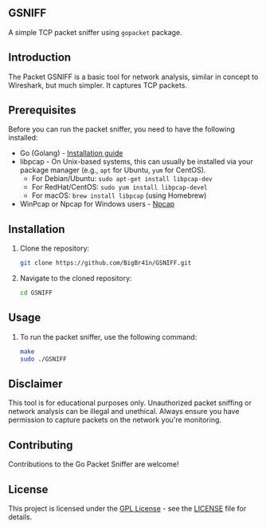 ## GSNIFF

A simple TCP packet sniffer using `gopacket` package.

## Introduction

The Packet GSNIFF is a basic tool for network analysis, similar in concept to Wireshark, but much simpler. It captures TCP packets.

## Prerequisites

Before you can run the packet sniffer, you need to have the following installed:

- Go (Golang) - [Installation guide](https://golang.org/doc/install)
- libpcap - On Unix-based systems, this can usually be installed via your package manager (e.g., `apt` for Ubuntu, `yum` for CentOS).
  - For Debian/Ubuntu: `sudo apt-get install libpcap-dev`
  - For RedHat/CentOS: `sudo yum install libpcap-devel`
  - For macOS: `brew install libpcap` (using Homebrew)
- WinPcap or Npcap for Windows users - [Npcap](https://nmap.org/npcap/)

## Installation

1. Clone the repository:
   ```bash
   git clone https://github.com/BigBr41n/GSNIFF.git
   ```
2. Navigate to the cloned repository:
   ```bash
   cd GSNIFF
   ```

## Usage

1. To run the packet sniffer, use the following command:
   ```bash
   make
   sudo ./GSNIFF
   ```

## Disclaimer

This tool is for educational purposes only. Unauthorized packet sniffing or network analysis can be illegal and unethical. Always ensure you have permission to capture packets on the network you're monitoring.

## Contributing

Contributions to the Go Packet Sniffer are welcome!

## License

This project is licensed under the [GPL License](LICENSE) - see the [LICENSE](LICENSE) file for details.
